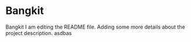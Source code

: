 # Bangkit
Bangkit
I am editing the README file. Adding some more details about the project description.
asdbas
